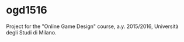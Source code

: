 # ogd1516
Project for the "Online Game Design" course, a.y. 2015/2016, Università degli Studi di Milano.
